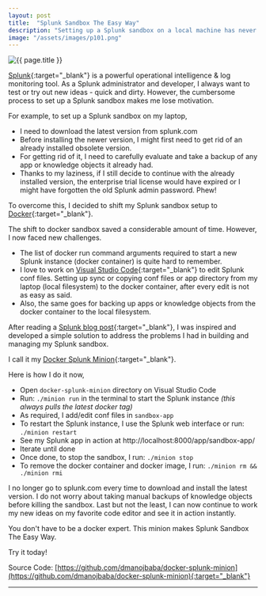 ```yaml
---
layout: post
title:  "Splunk Sandbox The Easy Way"
description: "Setting up a Splunk sandbox on a local machine has never been easier."
image: "/assets/images/p101.png"
---
```

<img class="w-100" src="{{ page.image }}" alt="{{ page.title }}">

[Splunk](https://www.splunk.com){:target="_blank"} is a powerful operational intelligence & log monitoring tool. As a Splunk administrator and developer, I always want to test or try out new ideas - quick and dirty. However, the cumbersome process to set up a Splunk sandbox makes me lose motivation.

For example, to set up a Splunk sandbox on my laptop,
- I need to download the latest version from splunk.com
- Before installing the newer version, I might first need to get rid of an already installed obsolete version. 
- For getting rid of it, I need to carefully evaluate and take a backup of any app or knowledge objects it already had.
- Thanks to my laziness, if I still decide to continue with the already installed version, the enterprise trial license would have expired or I might have forgotten the old Splunk admin password. Phew!

To overcome this, I decided to shift my Splunk sandbox setup to [Docker](https://www.docker.com){:target="_blank"}. 

The shift to docker sandbox saved a considerable amount of time. However, I now faced new challenges. 
- The list of docker run command arguments required to start a new Splunk instance (docker container) is quite hard to remember. 
- I love to work on [Visual Studio Code](https://code.visualstudio.com/){:target="_blank"} to edit Splunk conf files. Setting up sync or copying conf files or app directory from my laptop (local filesystem) to the docker container, after every edit is not as easy as said. 
- Also, the same goes for backing up apps or knowledge objects from the docker container to the local filesystem.

After reading a [Splunk blog post](https://www.splunk.com/en_us/blog/tips-and-tricks/hands-on-lab-sandboxing-with-splunk-with-docker.html){:target="_blank"}, I was inspired and developed a simple solution to address the problems I had in building and managing my Splunk sandbox.

I call it my [Docker Splunk Minion](https://github.com/dmanojbaba/docker-splunk-minion){:target="_blank"}.

Here is how I do it now,
- Open `docker-splunk-minion` directory on Visual Studio Code
- Run: `./minion run` in the terminal to start the Splunk instance *(this always pulls the latest docker tag)*
- As required, I add/edit conf files in `sandbox-app`
- To restart the Splunk instance, I use the Splunk web interface or run: `./minion restart`
- See my Splunk app in action at http://localhost:8000/app/sandbox-app/
- Iterate until done
- Once done, to stop the sandbox, I run: `./minion stop`
- To remove the docker container and docker image, I run: `./minion rm && ./minion rmi`

I no longer go to splunk.com every time to download and install the latest version. I do not worry about taking manual backups of knowledge objects before killing the sandbox. Last but not the least, I can now continue to work my new ideas on my favorite code editor and see it in action instantly. 

You don't have to be a docker expert. This minion makes Splunk Sandbox The Easy Way. 

Try it today! 

Source Code: [https://github.com/dmanojbaba/docker-splunk-minion](https://github.com/dmanojbaba/docker-splunk-minion){:target="_blank"}

---